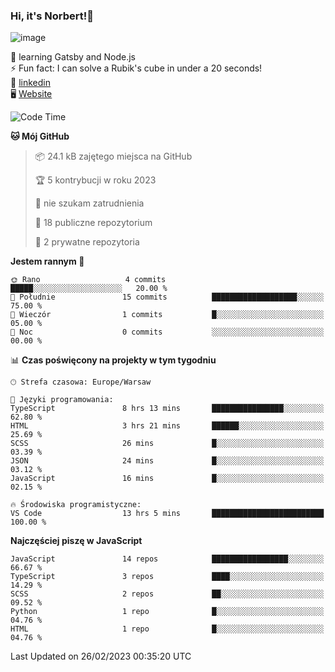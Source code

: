 ### Hi, it's Norbert!👋

![image](https://i.imgur.com/y3Fbv48.png)


🧠 learning Gatsby and Node.js <br>
⚡ Fun fact: I can solve a Rubik's cube in under a 20 seconds! <br>
👔 [linkedin](https://www.linkedin.com/in/norbert-%C5%82uszkiewicz-75b0891b3/) <br>
🖥 [Website](https://norbertluszkiewicz.pl/)<br>


<!--START_SECTION:waka-->
![Code Time](http://img.shields.io/badge/Code%20Time-2%2C008%20hrs%2052%20mins-blue)

**🐱 Mój GitHub** 

> 📦 24.1 kB zajętego miejsca na GitHub 
 > 
> 🏆 5 kontrybucji w roku 2023
 > 
> 🚫 nie szukam zatrudnienia
 > 
> 📜 18 publiczne repozytorium 
 > 
> 🔑 2 prywatne repozytoria 
 > 
**Jestem rannym 🐤** 

```text
🌞 Rano                   4 commits           █████░░░░░░░░░░░░░░░░░░░░   20.00 % 
🌆 Południe               15 commits          ███████████████████░░░░░░   75.00 % 
🌃 Wieczór                1 commits           █░░░░░░░░░░░░░░░░░░░░░░░░   05.00 % 
🌙 Noc                    0 commits           ░░░░░░░░░░░░░░░░░░░░░░░░░   00.00 % 
```


📊 **Czas poświęcony na projekty w tym tygodniu** 

```text
🕑︎ Strefa czasowa: Europe/Warsaw

💬 Języki programowania: 
TypeScript               8 hrs 13 mins       ████████████████░░░░░░░░░   62.80 % 
HTML                     3 hrs 21 mins       ██████░░░░░░░░░░░░░░░░░░░   25.69 % 
SCSS                     26 mins             █░░░░░░░░░░░░░░░░░░░░░░░░   03.39 % 
JSON                     24 mins             █░░░░░░░░░░░░░░░░░░░░░░░░   03.12 % 
JavaScript               16 mins             █░░░░░░░░░░░░░░░░░░░░░░░░   02.15 % 

🔥 Środowiska programistyczne: 
VS Code                  13 hrs 5 mins       █████████████████████████   100.00 % 
```

**Najczęściej piszę w JavaScript** 

```text
JavaScript               14 repos            █████████████████░░░░░░░░   66.67 % 
TypeScript               3 repos             ████░░░░░░░░░░░░░░░░░░░░░   14.29 % 
SCSS                     2 repos             ██░░░░░░░░░░░░░░░░░░░░░░░   09.52 % 
Python                   1 repo              █░░░░░░░░░░░░░░░░░░░░░░░░   04.76 % 
HTML                     1 repo              █░░░░░░░░░░░░░░░░░░░░░░░░   04.76 % 
```




 Last Updated on 26/02/2023 00:35:20 UTC
<!--END_SECTION:waka-->
